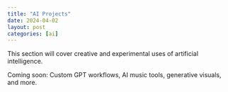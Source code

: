 ```yaml
---
title: "AI Projects"
date: 2024-04-02
layout: post
categories: [ai]
---
```


This section will cover creative and experimental uses of artificial intelligence. 

Coming soon: Custom GPT workflows, AI music tools, generative visuals, and more. 